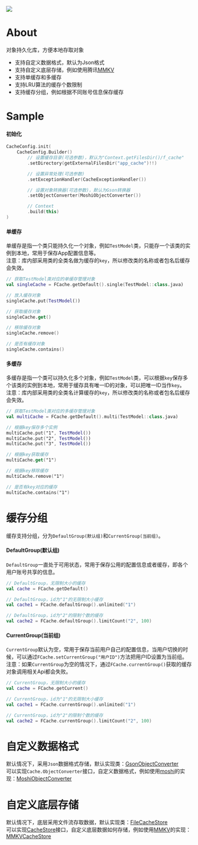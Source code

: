 [![](https://jitpack.io/v/zj565061763/cache.svg)](https://jitpack.io/#zj565061763/cache)

# About

对象持久化库，方便本地存取对象

* 支持自定义数据格式，默认为Json格式
* 支持自定义底层存储，例如使用腾讯[MMKV](https://github.com/Tencent/MMKV)
* 支持单缓存和多缓存
* 支持LRU算法的缓存个数限制
* 支持缓存分组，例如根据不同账号信息保存缓存

# Sample

#### 初始化

```kotlin
CacheConfig.init(
    CacheConfig.Builder()
        // 设置缓存目录(可选参数)，默认为"Context.getFilesDir()/f_cache"
        .setDirectory(getExternalFilesDir("app_cache")!!)

        // 设置异常处理(可选参数)
        .setExceptionHandler(CacheExceptionHandler())

        // 设置对象转换器(可选参数)，默认为Gson转换器
        .setObjectConverter(MoshiObjectConverter())

        // Context
        .build(this)
)
```

#### 单缓存

单缓存是指一个类只能持久化一个对象，例如`TestModel`类，只能存一个该类的实例到本地，常用于保存App配置信息等。<br>
注意：库内部采用类的全类名做为缓存的`key`，所以修改类的名称或者包名后缓存会失效。

```kotlin
// 获取TestModel类对应的单缓存管理对象
val singleCache = FCache.getDefault().single(TestModel::class.java)

// 放入缓存对象
singleCache.put(TestModel())

// 获取缓存对象
singleCache.get()

// 移除缓存对象
singleCache.remove()

// 是否有缓存对象
singleCache.contains()
```

#### 多缓存

多缓存是指一个类可以持久化多个对象，例如`TestModel`类，可以根据`key`保存多个该类的实例到本地，常用于缓存具有唯一ID的对象，可以把唯一ID当作`key`。<br>
注意：库内部采用类的全类名计算缓存的`key`，所以修改类的名称或者包名后缓存会失效。

```kotlin
// 获取TestModel类对应的多缓存管理对象
val multiCache = FCache.getDefault().multi(TestModel::class.java)

// 根据key保存多个实例
multiCache.put("1", TestModel())
multiCache.put("2", TestModel())
multiCache.put("3", TestModel())

// 根据key获取缓存
multiCache.get("1")

// 根据key移除缓存
multiCache.remove("1")

// 是否有key对应的缓存
multiCache.contains("1")
```

# 缓存分组

缓存支持分组，分为`DefaultGroup(默认组)`和`CurrentGroup(当前组)`。

#### DefaultGroup(默认组)

`DefaultGroup`一直处于可用状态，常用于保存公用的配置信息或者缓存，即各个用户账号共享的信息。

```kotlin
// DefaultGroup，无限制大小的缓存
val cache = FCache.getDefault()

// DefaultGroup，id为"1"的无限制大小缓存
val cache1 = FCache.defaultGroup().unlimited("1")

// DefaultGroup，id为"2"的限制个数的缓存
val cache2 = FCache.defaultGroup().limitCount("2", 100)
```

#### CurrentGroup(当前组)

`CurrentGroup`默认为空，常用于保存当前用户自己的配置信息，当用户切换的时候，可以通过`FCache.setCurrentGroup("用户ID")`方法把用户ID设置为当前组。<br>
注意：如果`CurrentGroup`为空的情况下，通过`FCache.currentGroup()`获取的缓存对象调用相关Api都会失败。

```kotlin
// CurrentGroup，无限制大小的缓存
val cache = FCache.getCurrent()

// CurrentGroup，id为"1"的无限制大小缓存
val cache1 = FCache.currentGroup().unlimited("1")

// CurrentGroup，id为"2"的限制个数的缓存
val cache2 = FCache.currentGroup().limitCount("2", 100)
```

# 自定义数据格式

默认情况下，采用`Json`数据格式存储，默认实现类：[GsonObjectConverter](https://github.com/zj565061763/cache/blob/master/lib/src/main/java/com/sd/lib/cache/impl/GsonObjectConverter.kt)<br>
可以实现`Cache.ObjectConverter`接口，自定义数据格式，例如使用[moshi](https://github.com/square/moshi)的实现：[MoshiObjectConverter](https://github.com/zj565061763/cache/blob/master/app/src/main/java/com/sd/demo/cache/impl/MoshiObjectConverter.kt)

# 自定义底层存储

默认情况下，底层采用文件流存取数据，默认实现类：[FileCacheStore](https://github.com/zj565061763/cache/blob/master/lib/src/main/java/com/sd/lib/cache/store/FileCacheStore.kt)<br>
可以实现[CacheStore](https://github.com/zj565061763/cache/blob/master/lib/src/main/java/com/sd/lib/cache/store/CacheStore.kt)接口，自定义底层数据如何存储，例如使用[MMKV](https://github.com/Tencent/MMKV)的实现：[MMKVCacheStore](https://github.com/zj565061763/cache/blob/master/app/src/main/java/com/sd/demo/cache/impl/MMKVCacheStore.kt)